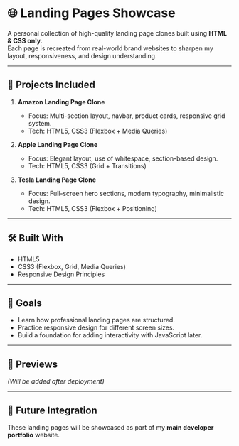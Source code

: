 # 🌐 Landing Pages Showcase

A personal collection of high-quality landing page clones built using **HTML & CSS only**.  
Each page is recreated from real-world brand websites to sharpen my layout, responsiveness, and design understanding.

---

## 🚀 Projects Included

1. **Amazon Landing Page Clone**
   - Focus: Multi-section layout, navbar, product cards, responsive grid system.
   - Tech: HTML5, CSS3 (Flexbox + Media Queries)

2. **Apple Landing Page Clone**
   - Focus: Elegant layout, use of whitespace, section-based design.
   - Tech: HTML5, CSS3 (Grid + Transitions)
   
3. **Tesla Landing Page Clone**
   - Focus: Full-screen hero sections, modern typography, minimalistic design.
   - Tech: HTML5, CSS3 (Flexbox + Positioning)


---

## 🛠️ Built With
- HTML5  
- CSS3 (Flexbox, Grid, Media Queries)
- Responsive Design Principles

---

## 🎯 Goals
- Learn how professional landing pages are structured.  
- Practice responsive design for different screen sizes.  
- Build a foundation for adding interactivity with JavaScript later.

---

## 📸 Previews
*(Will be added after deployment)*

---

## 📂 Future Integration
These landing pages will be showcased as part of my **main developer portfolio** website.
